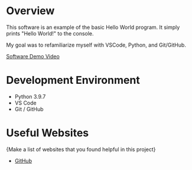 # Overview

This software is an example of the basic Hello World program. It simply prints "Hello World!" to the console.

My goal was to refamiliarize myself with VSCode, Python, and Git/GitHub.

[Software Demo Video](http://youtube.link.goes.here)

# Development Environment

* Python 3.9.7
* VS Code
* Git / GitHub

# Useful Websites

{Make a list of websites that you found helpful in this project}
* [GitHub](http://github.com/)
